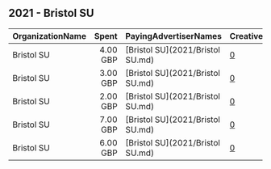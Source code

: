 ## 2021 - Bristol SU 
|OrganizationName|Spent|PayingAdvertiserNames|CreativeUrls|Impressions|Genders|AgeBrackets|CountryCodes|BillingAddresses|CandidateBallotInformation|
|:---|---:|:---|:---|---:|:---|:---|:---|:---|:---|
|Bristol SU|4.00 GBP|[Bristol SU](2021/Bristol SU.md)|[0](https://www.snap.com/political-ads/asset/d4cc6285e563e9f926255d1c88fb43f7c9b25ea51adbf052bc237b1c5909927e?mediaType=mp4)|2,713||18-23|united kingdom|GB||
|Bristol SU|3.00 GBP|[Bristol SU](2021/Bristol SU.md)|[0](https://www.snap.com/political-ads/asset/1657706857167068b3842de31dec3002854d9c56f249fc9b3438fd708b5cf30a?mediaType=mp4)|2,253||18-23|united kingdom|GB||
|Bristol SU|2.00 GBP|[Bristol SU](2021/Bristol SU.md)|[0](https://www.snap.com/political-ads/asset/5aa04ba092ef671a8cd5e15d3d84be4b69302f1aa02afc1212ce176c99a4d5ba?mediaType=mp4)|1,207||18-23|united kingdom|GB||
|Bristol SU|7.00 GBP|[Bristol SU](2021/Bristol SU.md)|[0](https://www.snap.com/political-ads/asset/c3e534e27f61b72c705614e442ea103f688be191864fae69fc3e370bc565d6c2?mediaType=mp4)|4,902||18-23|united kingdom|GB||
|Bristol SU|6.00 GBP|[Bristol SU](2021/Bristol SU.md)|[0](https://www.snap.com/political-ads/asset/55633f36be198dd552aa39e0fb1b6712f18833f39ee4b5481e4bc1dd59b37ac2?mediaType=mp4)|4,086||18-23|united kingdom|GB||
